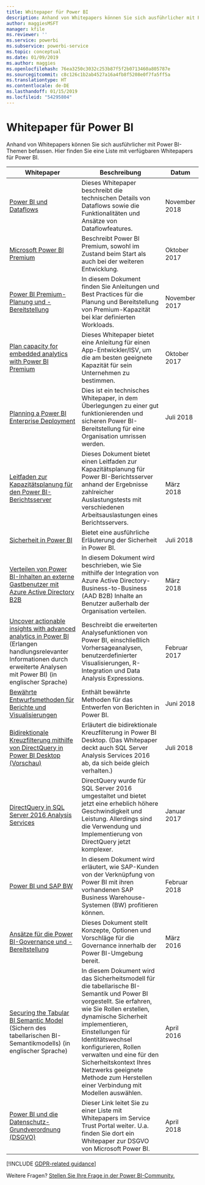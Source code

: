 ```yaml
---
title: Whitepaper für Power BI
description: Anhand von Whitepapers können Sie sich ausführlicher mit Power BI-Themen befassen.
author: maggiesMSFT
manager: kfile
ms.reviewer: ''
ms.service: powerbi
ms.subservice: powerbi-service
ms.topic: conceptual
ms.date: 01/09/2019
ms.author: maggies
ms.openlocfilehash: 76ea3250c3032c253b87f5f2b0713460a805787e
ms.sourcegitcommit: c8c126c1b2ab4527a16a4fb8f5208e0f7fa5ff5a
ms.translationtype: HT
ms.contentlocale: de-DE
ms.lasthandoff: 01/15/2019
ms.locfileid: "54295804"
---
```

# <a name="whitepapers-for-power-bi"></a>Whitepaper für Power BI

Anhand von Whitepapers können Sie sich ausführlicher mit Power BI-Themen befassen. Hier finden Sie eine Liste mit verfügbaren Whitepapers für Power BI.

| Whitepaper | Beschreibung | Datum |
| --- | --- | --- |
| [Power BI und Dataflows](https://go.microsoft.com/fwlink/?linkid=2034388&clcid=0x409)| Dieses Whitepaper beschreibt die technischen Details von Dataflows sowie die Funktionalitäten und Ansätze von Dataflowfeatures. | November 2018 |
| [Microsoft Power BI Premium](https://aka.ms/pbipremiumwhitepaper) |Beschreibt Power BI Premium, sowohl im Zustand beim Start als auch bei der weiteren Entwicklung. | Oktober 2017 |
| [Power BI Premium-Planung und -Bereitstellung](https://aka.ms/Premium-Capacity-Planning-Deployment)| In diesem Dokument finden Sie Anleitungen und Best Practices für die Planung und Bereitstellung von Premium-Kapazität bei klar definierten Workloads.| November 2017 |
| [Plan capacity for embedded analytics with Power BI Premium](https://aka.ms/pbiewhitepaper) |Dieses Whitepaper bietet eine Anleitung für einen App-Entwickler/ISV, um die am besten geeignete Kapazität für sein Unternehmen zu bestimmen. | Oktober 2017 |
| [Planning a Power BI Enterprise Deployment](https://go.microsoft.com/fwlink/?linkid=2057861) |Dies ist ein technisches Whitepaper, in dem Überlegungen zu einer gut funktionierenden und sicheren Power BI-Bereitstellung für eine Organisation umrissen werden. | Juli 2018 |
| [Leitfaden zur Kapazitätsplanung für den Power BI-Berichtsserver](report-server/capacity-planning.md) |Dieses Dokument bietet einen Leitfaden zur Kapazitätsplanung für Power BI-Berichtsserver anhand der Ergebnisse zahlreicher Auslastungstests mit verschiedenen Arbeitsauslastungen eines Berichtsservers. | März 2018 |
| [Sicherheit in Power BI](service-admin-power-bi-security.md) |Bietet eine ausführliche Erläuterung der Sicherheit in Power BI. | Juli 2018 |
| [Verteilen von Power BI-Inhalten an externe Gastbenutzer mit Azure Active Directory B2B](https://aka.ms/powerbi-b2b-whitepaper)|In diesem Dokument wird beschrieben, wie Sie mithilfe der Integration von Azure Active Directory-Business-to-Business (AAD B2B) Inhalte an Benutzer außerhalb der Organisation verteilen.| März 2018 |
| [Uncover actionable insights with advanced analytics in Power BI](https://info.microsoft.com/advanced-analytics-with-power-bi.html?Is=Website) (Erlangen handlungsrelevanter Informationen durch erweiterte Analysen mit Power BI) (in englischer Sprache) |Beschreibt die erweiterten Analysefunktionen von Power BI, einschließlich Vorhersageanalysen, benutzerdefinierter Visualisierungen, R-Integration und Data Analysis Expressions. | Februar 2017 |
| [Bewährte Entwurfsmethoden für Berichte und Visualisierungen](visuals/power-bi-visualization-best-practices.md) |Enthält bewährte Methoden für das Entwerfen von Berichten in Power BI. | Juni 2018 |
| [Bidirektionale Kreuzfilterung mithilfe von DirectQuery in Power BI Desktop (Vorschau)](desktop-bidirectional-filtering.md) |Erläutert die bidirektionale Kreuzfilterung in Power BI Desktop. (Das Whitepaper deckt auch SQL Server Analysis Services 2016 ab, da sich beide gleich verhalten.) | Juli 2018 |
| [DirectQuery in SQL Server 2016 Analysis Services](https://blogs.msdn.microsoft.com/analysisservices/2017/04/06/directquery-in-sql-server-2016-analysis-services-whitepaper/) |DirectQuery wurde für SQL Server 2016 umgestaltet und bietet jetzt eine erheblich höhere Geschwindigkeit und Leistung. Allerdings sind die Verwendung und Implementierung von DirectQuery jetzt komplexer. | Januar 2017 |
| [Power BI und SAP BW](https://aka.ms/powerbiandsapbw)| In diesem Dokument wird erläutert, wie SAP-Kunden von der Verknüpfung von Power BI mit ihren vorhandenen SAP Business Warehouse-Systemen (BW) profitieren können.| Februar 2018 |
| [Ansätze für die Power BI-Governance und -Bereitstellung](http://go.microsoft.com/fwlink/?LinkId=785915&clcid=0x409) | Dieses Dokument stellt Konzepte, Optionen und Vorschläge für die Governance innerhalb der Power BI-Umgebung bereit. | März 2016 |
| [Securing the Tabular BI Semantic Model](http://download.microsoft.com/download/D/2/0/D20E1C5F-72EA-4505-9F26-FEF9550EFD44/Securing%20the%20Tabular%20BI%20Semantic%20Model.docx) (Sichern des tabellarischen BI-Semantikmodells) (in englischer Sprache) |In diesem Dokument wird das Sicherheitsmodell für die tabellarische BI-Semantik und Power BI vorgestellt. Sie erfahren, wie Sie Rollen erstellen, dynamische Sicherheit implementieren, Einstellungen für Identitätswechsel konfigurieren, Rollen verwalten und eine für den Sicherheitskontext Ihres Netzwerks geeignete Methode zum Herstellen einer Verbindung mit Modellen auswählen. | April 2016 |
| [Power BI und die Datenschutz-Grundverordnung (DSGVO)](https://aka.ms/power-bi-gdpr-whitepaper)| Dieser Link leitet Sie zu einer Liste mit Whitepapers im Service Trust Portal weiter. U.a. finden Sie dort ein Whitepaper zur DSGVO von Microsoft Power BI. | April 2018 |

[!INCLUDE [GDPR-related guidance](includes/gdpr-hybrid-note.md)]

Weitere Fragen? [Stellen Sie Ihre Frage in der Power BI-Community.](http://community.powerbi.com/)
